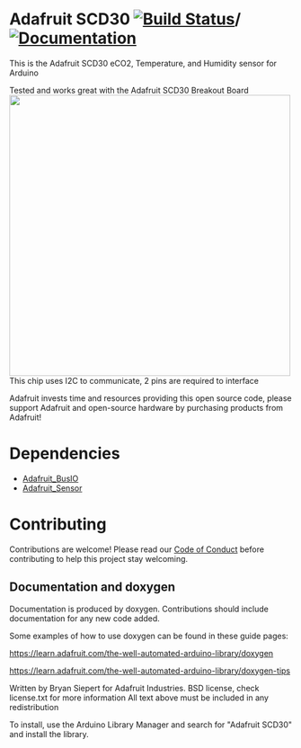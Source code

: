 # Adafruit SCD30 [![Build Status](https://github.com/adafruit/Adafruit_SCD30/workflows/Arduino%20Library%20CI/badge.svg)](https://github.com/adafruit/Adafruit_SCD30/actions)/[![Documentation](https://github.com/adafruit/ci-arduino/blob/master/assets/doxygen_badge.svg)](http://adafruit.github.io/Adafruit_SCD30/html/index.html)

This is the Adafruit SCD30 eCO2, Temperature, and Humidity sensor for Arduino

Tested and works great with the Adafruit SCD30 Breakout Board
[<img src="assets/board.png?raw=true" width="500px">](https://www.adafruit.com/products/48xx)
This chip uses I2C to communicate, 2 pins are required to interface

Adafruit invests time and resources providing this open source code, please support Adafruit and open-source hardware by purchasing products from Adafruit!

# Dependencies
* [Adafruit_BusIO](https://github.com/adafruit/Adafruit_BusIO)
* [Adafruit_Sensor](https://github.com/adafruit/Adafruit_Sensor)

# Contributing

Contributions are welcome! Please read our [Code of Conduct](https://github.com/adafruit/Adafruit_SCD30/blob/master/CODE_OF_CONDUCT.md>)
before contributing to help this project stay welcoming.

## Documentation and doxygen
Documentation is produced by doxygen. Contributions should include documentation for any new code added.

Some examples of how to use doxygen can be found in these guide pages:

https://learn.adafruit.com/the-well-automated-arduino-library/doxygen

https://learn.adafruit.com/the-well-automated-arduino-library/doxygen-tips

Written by Bryan Siepert for Adafruit Industries.
BSD license, check license.txt for more information
All text above must be included in any redistribution

To install, use the Arduino Library Manager and search for "Adafruit SCD30" and install the library.
